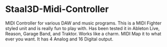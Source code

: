 # Staal3D-Midi-Controller
MIDI Controller for various DAW and music programs. This is a MIDI Fighter styled unit and is really fun to play with. Has been tested it in Ableton Live, Reason, Garage Band, and Traktor. Works like a charm. MIDI Map it to what ever you want. It has 4 Analog and 16 Digital output. 
